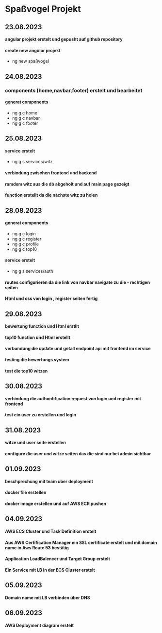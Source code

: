 # Spaßvogel Projekt
## 23.08.2023
#### angular projekt erstelt und gepusht auf github repository

#### create new angular projekt 
- ng new spaßvogel

## 24.08.2023
### components (home,navbar,footer) erstelt und bearbeitet
#### generat components
- ng g c home
- ng g c navbar
- ng g c footer
## 25.08.2023
#### service erstelt
- ng g s services/witz

#### verbindung zwischen frontend und backend
#### ramdom witz aus die db abgeholt und auf main page gezeigt
#### function erstellt da die nächste witz zu holen
## 28.08.2023
#### generat components
- ng g c login
- ng g c register
- ng g c profile
- ng g c top10
#### service erstelt
- ng g s services/auth
#### routes configurieren da die link von navbar navigate zu die - rechtigen seiten
#### Html und css von login , register seiten fertig
## 29.08.2023
#### bewertung function und Html erstllt
#### top10 function und Html erstellt
#### verbundung die update und getall endpoint api mit frontend im service
#### testing die bewertungs system
#### test die top10 witzen
## 30.08.2023
#### verbindung die authontification request von login und register mit frontend
#### test ein user zu erstellen und login
## 31.08.2023
#### witze und user seite erstellen
#### configure die user und witze seiten das die sind nur bei admin sichtbar
## 01.09.2023
#### beschprechung mit team uber deployment
#### docker file erstellen
#### docker image erstellen und auf AWS ECR pushen
## 04.09.2023
#### AWS ECS Cluster und Task Definition erstelt 
#### Aus AWS Certification Manager ein SSL certificate erstelt und mit domain name in Aws Route 53 bestätig
#### Application LoadBalencer und Target Group erstelt
#### Ein Service mit LB in der ECS Cluster erstelt
## 05.09.2023
#### Domain name mit LB verbinden über DNS
## 06.09.2023
#### AWS Deployment diagram erstelt